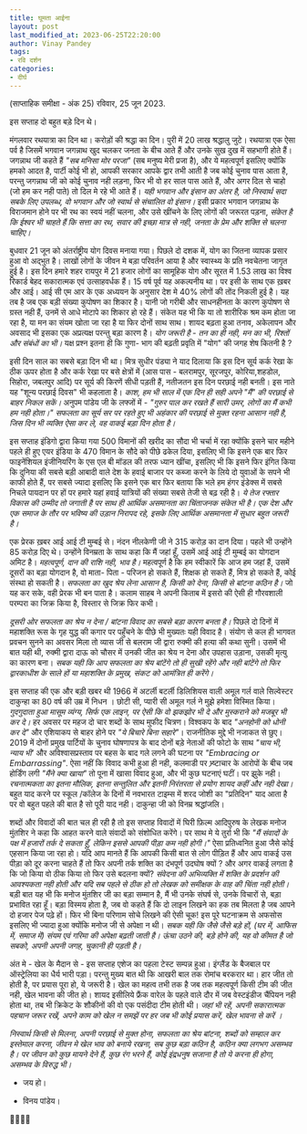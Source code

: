 ```yaml
---
title: घूमता आईना
layout: post
last_modified_at: 2023-06-25T22:20:00
author: Vinay Pandey
tags:
- रवि दर्शन
categories:
- दीर्घ
---
```

(साप्ताहिक समीक्षा - अंक 25)
रविवार, 25 जून 2023.

इस सप्ताह दो बहुत बड़े दिन थे। 

मंगलवार रथयात्रा का दिन था। करोड़ों की श्रद्धा का दिन। पुरी में 20 लाख श्रद्धालु जुटे। रथयात्रा एक ऐसा पर्व है जिसमें भगवान जगन्नाथ खुद चलकर जनता के बीच आते हैं और उनके सुख दुख में सहभागी होते हैं।जगन्नाथ जी कहते हैं _"सब मनिसा मोर परजा"_ (सब मनुष्य मेरी प्रजा है), और ये महत्वपूर्ण इसलिए क्योंकि हमको आदत है, पार्टी कोई भी हो, आपकी सरकार आपके द्वार तभी आती है जब कोई चुनाव पास आता है, परन्तु जगन्नाथ जी को कोई चुनाव नही लड़ना, फिर भी वो हर साल पास आते हैं, और अगर दिल से चाहो (जो हम कर नही पाते) तो दिल मे रहे भी आते हैं। *यही भगवान और इंसान का अंतर है, जो निस्वार्थ सदा सबके लिए उपलब्ध, वो भगवान और जो स्वार्थ से संचालित वो इंसान।*  इसी प्रकार भगवान जगन्नाथ के विराजमान होने पर भी रथ का स्वयं नहीं चलना, और उसे खींचने के लिए लोगों की जरूरत पड़ना, *संकेत है कि ईश्वर भी चाहते हैं कि सत्ता का रथ, सवार की इच्छा मात्र से नही, जनता के प्रेम और शक्ति से चलना चाहिए।*

बुधवार 21 जून को अंतर्राष्ट्रीय योग दिवस मनाया गया। पिछले दो दशक में, योग का जितना व्यापक प्रसार हुआ वो अद्भुत है। लाखों लोगों के जीवन मे बड़ा परिवर्तन आया है और स्वास्थ्य के प्रति नवचेतना जागृत हुई है। इस दिन हमारे शहर रायपुर में 21 हजार लोगों का सामूहिक योग और सूरत में 1.53 लाख का विश्व रिकार्ड बेहद सकारात्मक एवं उत्साहवर्धक हैं। 15 वर्ष पूर्व यह अकल्पनीय था। 
पर इसी के साथ एक ख़बर और आई। आई सी एम आर के एक अध्ययन के अनुसार  देश मे 40% लोगों की तोंद निकली हुई है। यह तब है जब एक बड़ी संख्या कुपोषण का शिकार है। यानी जो गरीबी और साधनहीनता के कारण कुपोषण से ग्रस्त नही हैं, उनमें से आधे मोटापे का शिकार हो रहे हैं। संकेत यह भी कि या तो शारीरिक श्रम कम होता जा रहा है, या मन का संयम खोता जा रहा है या फिर दोनों साथ साथ। शायद बढ़ता हुआ तनाव, अकेलापन और अवसाद भी इसका एक अप्रत्यक्ष परन्तु बड़ा कारण है। *योग जरूरी है - तन का ही नही, मन का भी, रिश्तों और संबंधों का भी।* यक्ष प्रश्न इतना ही कि गुणा- भाग की बढ़ती प्रवृति में "योग" की जगह शेष कितनी है ?

इसी दिन साल का सबसे बड़ा दिन भी था। मित्र सुधीर पंड्या ने याद दिलाया कि इस दिन सूर्य कर्क रेखा के ठीक ऊपर होता है और कर्क रेखा पर बसे क्षेत्रों में (आस पास - बलरामपुर, सूरजपुर, कोरिया,शहडोल, सिहोरा, जबलपुर आदि) पर सूर्य की किरणें सीधी पड़ती हैं, नतीजतन इस दिन परछाई नही बनती। इस नाते यह "शून्य परछाई दिवस" भी कहलाता है। *काश, हम भी साल में एक दिन ही सही अपने "मैं" की परछाई से बाहर निकल सकें।* अनुपम पांडेय जी के लफ्जों में - 
_"गुरुर पाल कर रखते हैं सारी उमर,_
_लोगों का मैं कभी हम नही होता।"_
*सफलता का सूर्य सर पर रहते हुए भी अहंकार की परछाई से मुक्त रहना आसान नही है, जिस दिन भी व्यक्ति ऐसा कर ले, वह वाकई बड़ा दिन होता है।*

इस सप्ताह इंडिगो द्वारा किया गया 500 विमानों की खरीद का सौदा भी चर्चा में रहा क्योंकि इसने चार महीने पहले ही हुए एयर इंडिया के 470 विमान के सौदे को पीछे ढकेल दिया, इसलिए भी कि इसने एक बार फिर फाइनेंशियल इंजीनियरिंग के एस एल बी मॉडल की तरफ ध्यान खींचा, इसलिए भी कि इसने फिर इंगित किया कि दुनिया की सबसे बड़ी आबादी वाले देश के हवाई बाजार पर कब्जा करने के लिये दो युवाओं के सपने भी काफी होते हैं, पर सबसे ज्यादा इसलिए कि इसने एक बार फिर बताया कि भले हम हंगर इंडेक्स में सबसे निचले पायदान पर हों पर हमारे यहां हवाई यात्रियों की संख्या सबसे तेजी से बढ़ रही है। *ये तेज रफ्तार विकास की उम्मीद तो जगाती है पर साथ ही आर्थिक असमानता का चिंताजनक संकेत भी है। एक देश और एक समाज के तौर पर भविष्य की उड़ान निरापद रहे, इसके लिए आर्थिक असमानता में सुधार बहुत जरूरी है।* 

एक प्रेरक ख़बर आई आई टी मुम्बई से। नंदन नीलकेणी जी ने 315 करोड़ का दान दिया। पहले भी उन्होंने 85 करोड़ दिए थे। उन्होंने विनम्रता के साथ कहा कि मैं जहां हूँ, उसमें आई आई टी मुम्बई का योगदान अमिट है। *महत्वपूर्ण, दान की राशि नही, भाव है।* महत्वपूर्ण है कि हम स्वीकारें कि आज हम जहां हैं, उसमें दूसरों का बड़ा योगदान है, वो माता- पिता - परिजन हो सकते हैं, शिक्षक हो सकते हैं, मित्र हो सकते हैं, कोई संस्था हो सकती है। *सफलता का खुद श्रेय लेना आसान है, किसी को देना, किसी से बांटना कठिन है।* जो यह कर सके, वही प्रेरक भी बन पाता है। कलाम साहब ने अपनी किताब में इसरो की ऐसी ही  गौरवशाली परम्परा का जिक्र किया है, विस्तार से जिक्र फिर कभी। 

*दूसरी ओर सफलता का श्रेय न देना / बांटना विवाद का सबसे बड़ा कारण बनता है।* पिछले दो दिनों में महाशक्ति रूस के गृह युद्ध की कगार पर पहुँचने के पीछे भी मुख्यतः यही विवाद है। संयोग से कल ही भागवत प्रवचन सुनने का अवसर मिला तो व्यास जी से बलराम जी द्वारा रुक्मी की हत्या की कथा सुनी। उसमें भी बात यही थी, रुक्मी द्वारा दाऊ को चौसर में उनकी जीत का श्रेय न देना और उपहास उड़ाना, उसकी मृत्यु का कारण बना। *सबक यही कि आप सफलता का श्रेय बांटेंगे तो ही सुखी रहेंगे और नही बांटेंगे तो फिर द्वारकाधीश के साले हों या महाशक्ति के प्रमुख, संकट को आमंत्रित ही करेंगे।*

इस सप्ताह की एक और बड़ी खबर थी 1966 में अटर्ली बटर्ली डिलिशियस वाली अमूल गर्ल वाले सिल्वेस्टर दाकुन्हा का 80 वर्ष की उम्र में निधन । छोटी सी, प्यारी सी अमूल गर्ल ने मुझे हमेशा विस्मित किया।  *गुदगुदाता हुआ मासूम व्यंग्य, सिर्फ एक लाइन, पर ऐसी कि वो झकझोर भी दे और मुस्कराने को मजबूर भी कर दे।* हर अवसर पर  महज दो चार शब्दों के साथ मुफीद चित्रण। विश्वकप के बाद _"अनहोनी को धोनी कर दे"_ और एशियाकप से बाहर होने पर _"ये बिचारे बिना सहारे"_। राजनीतिक मुद्दे भी नजाकत से छुए। 2019 में दोनों प्रमुख पार्टियों के चुनाव घोषणापत्र के बाद दोनों बड़े नेताओं की फोटो के साथ _"चाय भी, न्याय भी'_ और अविश्वासप्रस्ताव पर बहस के बाद गले लगने की घटना पर _"Embracing or Embarrassing"_. ऐसा नहीं कि विवाद कभी हुआ ही नही, कलमाडी पर भ्र्ष्टाचार के आरोपों के बीच जब होर्डिंग लगी  _"मैंने क्या खाया"_ तो पूना में खासा विवाद हुआ, और भी कुछ घटनाएं घटीं। पर झुके नही।  *रचनात्मकता का इतना मौलिक, इतना सन्तुलित और इतनी निरंतरता से प्रयोग शायद कहीं और नही देखा।* बहुत याद करने पर स्कूल /कॉलेज के दिनों में नवभारत टाइम्स में शरद जोशी का "प्रतिदिन" याद आता है पर वो बहुत पहले की बात है सो पूरी याद नही। दाकुन्हा जी को विनम्र श्रद्धांजलि। 

शब्दों और विवादों की बात चल ही रही है तो इस सप्ताह विवादों में घिरी फ़िल्म आदिपुरुष के लेखक मनोज मुंतशिर ने कहा कि आहत करने वाले संवादों को संशोधित करेंगे। पर साथ मे ये तुर्रा भी कि _"मैं संवादों के पक्ष में हजारों तर्क दे सकता हूँ, लेकिन इससे आपकी पीड़ा कम नही होगी।"_ ऐसा प्रतिध्वनित हुआ जैसे कोई एहसान किया जा रहा हो। यदि आप मानते हैं कि आपकी किसी बात से लोग पीड़ित हैं और आप वाकई उस पीड़ा को दूर करना चाहते हैं तो फिर अपनी तर्क शक्ति का दंभपूर्ण उदघोष क्यों ? और अगर वाकई लगता है कि जो किया वो ठीक किया तो फिर उसे बदलना क्यों? *संवेदना की अभिव्यक्ति में शक्ति के प्रदर्शन की आवश्यकता नही होती और यदि सब पहले से ठीक हो तो लेखक को समीक्षक के वाह की चिंता नही होती।* बड़ी बात यह भी कि मनोज मुंतशिर जी का बड़ा सम्मान है, मैं भी उनके संघर्ष से, उनके विचारों से, बड़ा प्रभावित रहा हूँ। बड़ा विस्मय होता है, जब वो कहते हैं कि दो लाइन लिखने का हक तब मिलता है जब आपने दो हजार पेज पढ़े हों। फिर भी बिना परिणाम सोचे लिखने की ऐसी चूक! इस पूरे घटनाक्रम से अफसोस इसलिए भी ज्यादा हुआ क्योंकि मनोज जी से अपेक्षा न थी। *सबक यही कि जैसे जैसे बड़े हों, (घर में, आफिस में, समाज में) संयम एवं गरिमा की अपेक्षा बढ़ती जाती है। ऊंचा उठने की, बड़े होने की, यह वो कीमत है जो सबको, अपनी अपनी जगह, चुकानी ही पड़ती है।*

अंत मे - खेल के मैदान से - इस सप्ताह एशेज का पहला टेस्ट सम्पन्न हुआ। इंग्लैंड के बैजबाल पर ऑस्ट्रेलिया का धैर्य भारी पड़ा। परन्तु मुख्य बात थी कि आखरी बाल तक रोमांच बरकरार था। हार जीत तो होती है, पर प्रयास पूरा हो, ये जरूरी है। खेल का महत्व तभी तक है जब तक महत्वपूर्ण किसी टीम की जीत नही, खेल भावना की जीत हो। शायद इसीलिये फ्रैंक वारेल के पहले वाले दौर में जब वेस्टइंडीज चैंपियन नही होता था, तब भी क्रिकेट के शौकीनों की वो एक पसंदीदा टीम होती थी। *जहां भी रहें, अपनी सकारात्मक पहचान जरूर रखें, अपने काम को खेल न समझें पर हर जब भी कोई प्रयास करें, खेल भावना से करें ।*

*निस्वार्थ किसी से मिलना, अपनी परछाई से मुक्त होना, सफलता का श्रेय बांटना, शब्दों को सम्हाल कर इस्तेमाल करना, जीवन मे खेल भाव को बनाये रखना, सब कुछ बड़ा कठिन है, कठिन क्या लगभग असम्भव है। पर जीवन को कुछ मायने देने हैं, कुछ रंग भरने हैं, कोई इंद्रधनुष सजाना है तो ये करना ही होगा, असम्भव के विरुद्ध भी।*

- जय हो।

- विनय पांडेय।

🙏🌷🌷🙏


